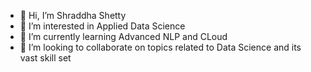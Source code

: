 - 👋 Hi, I’m Shraddha Shetty
- 👀 I’m interested in Applied Data Science
- 🌱 I’m currently learning Advanced NLP and CLoud
- 💞️ I’m looking to collaborate on topics related to Data Science and its vast skill set 

<!---
DataScientist-shrashetty/DataScientist-shrashetty is a ✨ special ✨ repository because its `README.md` (this file) appears on your GitHub profile.
You can click the Preview link to take a look at your changes.
--->

